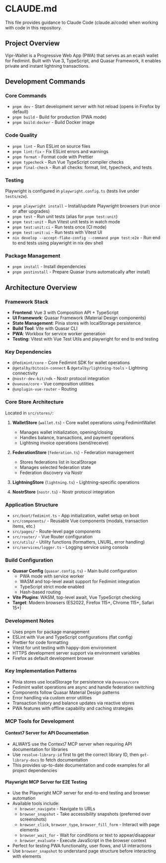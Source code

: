 # CLAUDE.md

This file provides guidance to Claude Code (claude.ai/code) when working with code in this repository.

## Project Overview

Vipr-Wallet is a Progressive Web App (PWA) that serves as an ecash wallet for Fedimint. Built with Vue 3, TypeScript, and Quasar Framework, it enables private and instant lightning transactions.

## Development Commands

### Core Commands

- `pnpm dev` - Start development server with hot reload (opens in Firefox by default)
- `pnpm build` - Build for production (PWA mode)
- `pnpm build:docker` - Build Docker image

### Code Quality

- `pnpm lint` - Run ESLint on source files
- `pnpm lint:fix` - Fix ESLint errors and warnings
- `pnpm format` - Format code with Prettier
- `pnpm typecheck` - Run Vue TypeScript compiler checks
- `pnpm final-check` - Run all checks: format, lint, typecheck, and tests

### Testing

Playwright is configured in `playwright.config.ts` (tests live under `tests/e2e`).

- `pnpm playwright install` – Install/update Playwright browsers (run once or after upgrades)
- `pnpm test` - Run unit tests (alias for `pnpm test:unit`)
- `pnpm test:unit` - Run Vitest unit tests in watch mode
- `pnpm test:unit:ci` - Run tests once (CI mode)
- `pnpm test:unit:ui` - Run tests with Vitest UI
- `nix develop --accept-flake-config --command pnpm test:e2e` - Run end to end tests using playwright in nix dev shell

### Package Management

- `pnpm install` - Install dependencies
- `pnpm postinstall` - Prepare Quasar (runs automatically after install)

## Architecture Overview

### Framework Stack

- **Frontend**: Vue 3 with Composition API + TypeScript
- **UI Framework**: Quasar Framework (Material Design components)
- **State Management**: Pinia stores with localStorage persistence
- **Build Tool**: Vite with Quasar CLI
- **PWA**: Workbox for service worker generation
- **Testing**: Vitest with Vue Test Utils and playwright for end to end testing

### Key Dependencies

- `@fedimint/core` - Core Fedimint SDK for wallet operations
- `@getalby/bitcoin-connect` & `@getalby/lightning-tools` - Lightning connectivity
- `@nostr-dev-kit/ndk` - Nostr protocol integration
- `@vueuse/core` - Vue composition utilities
- `@unplugin-vue-router` - Routing

### Core Store Architecture

Located in `src/stores/`:

1. **WalletStore** (`wallet.ts`) - Core wallet operations using FedimintWallet
   - Manages wallet initialization, opening/closing
   - Handles balance, transactions, and payment operations
   - Lightning invoice operations (send/receive)

2. **FederationStore** (`federation.ts`) - Federation management
   - Stores federations list in localStorage
   - Manages selected federation state
   - Federation discovery via Nostr

3. **LightningStore** (`lightning.ts`) - Lightning-specific operations
4. **NostrStore** (`nostr.ts`) - Nostr protocol integration

### Application Structure

- `src/boot/fedimint.ts` - App initialization, wallet setup on boot
- `src/components/` - Reusable Vue components (modals, transaction items, etc.)
- `src/pages/` - Route-level page components
- `src/router/` - Vue Router configuration
- `src/utils/` - Utility functions (formatters, LNURL, error handling)
- `src/services/logger.ts` - Logging service using consola

### Build Configuration

- **Quasar Config** (`quasar.config.ts`) - Main build configuration
  - PWA mode with service worker
  - WASM and top-level await support for Fedimint integration
  - TypeScript strict mode enabled
  - Hash-based routing
- **Vite Plugins**: WASM, top-level await, Vue TypeScript checking
- **Target**: Modern browsers (ES2022, Firefox 115+, Chrome 115+, Safari 15+)

### Development Notes

- Uses pnpm for package management
- ESLint with Vue and TypeScript configurations (flat config)
- Prettier for code formatting
- Vitest for unit testing with happy-dom environment
- HTTPS development server support via environment variables
- Firefox as default development browser

### Key Implementation Patterns

- Pinia stores use localStorage for persistence via `@vueuse/core`
- Fedimint wallet operations are async and handle federation switching
- Components follow Quasar Material Design patterns
- Error handling via custom error utilities
- Transaction history and balance updates via reactive stores
- PWA features with offline capability and caching strategies

### MCP Tools for Development

#### Context7 Server for API Documentation

- ALWAYS use the Context7 MCP server when requiring API documentation for libraries
- Use `resolve-library-id` first to get the correct library ID, then `get-library-docs` to fetch documentation
- This provides up-to-date documentation and code examples for all project dependencies

#### Playwright MCP Server for E2E Testing

- Use the Playwright MCP server for end-to-end testing and browser automation
- Available tools include:
  - `browser_navigate` - Navigate to URLs
  - `browser_snapshot` - Take accessibility snapshots (preferred over screenshots)
  - `browser_click`, `browser_type`, `browser_fill_form` - Interact with page elements
  - `browser_wait_for` - Wait for conditions or text to appear/disappear
  - `browser_evaluate` - Execute JavaScript in the browser context
- Perfect for testing PWA functionality, user flows, and UI interactions
- Use `browser_snapshot` to understand page structure before interacting with elements
